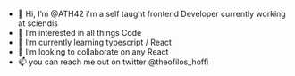 - 👋 Hi, I’m @ATH42 i'm a self taught frontend Developer currently working at sciendis
- 👀 I’m interested in all things Code
- 🌱 I’m currently learning typescript / React
- 💞️ I’m looking to collaborate on any React
- 📫 you can reach me out on twitter @theofilos_hoffi

<!---
ATH42/ATH42 is a ✨ special ✨ repository because its `README.md` (this file) appears on your GitHub profile.
You can click the Preview link to take a look at your changes.
--->
